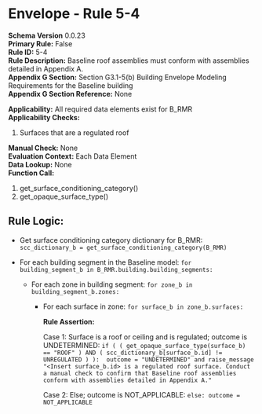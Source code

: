 # Envelope - Rule 5-4
**Schema Version** 0.0.23  
**Primary Rule:** False  
**Rule ID:** 5-4  
**Rule Description:** Baseline roof assemblies must conform with assemblies detailed in Appendix A.  
**Appendix G Section:** Section G3.1-5(b) Building Envelope Modeling Requirements for the Baseline building  
**Appendix G Section Reference:** None  

**Applicability:** All required data elements exist for B_RMR  
**Applicability Checks:**
  1. Surfaces that are a regulated roof

**Manual Check:** None  
**Evaluation Context:** Each Data Element  
**Data Lookup:** None  
**Function Call:**
  1. get_surface_conditioning_category()  
  2. get_opaque_surface_type()  

## Rule Logic:  

- Get surface conditioning category dictionary for B_RMR: ```scc_dictionary_b = get_surface_conditioning_category(B_RMR)```  

- For each building segment in the Baseline model: ```for building_segment_b in B_RMR.building.building_segments:```  

  - For each zone in building segment: ```for zone_b in building_segment_b.zones:```  

    - For each surface in zone: ```for surface_b in zone_b.surfaces:```  

        **Rule Assertion:**  

        Case 1: Surface is a roof or ceiling and is regulated; outcome is UNDETERMINED: ```if ( ( get_opaque_surface_type(surface_b) == "ROOF" ) AND ( scc_dictionary_b[surface_b.id] != UNREGULATED ) ): 
        outcome = "UNDETERMINED" and raise_message "<Insert surface_b.id> is a regulated roof surface. Conduct a manual check to confirm that Baseline roof assemblies conform with assemblies detailed in Appendix A."```  

        Case 2: Else; outcome is NOT_APPLICABLE: ```else: outcome = NOT_APPLICABLE```  